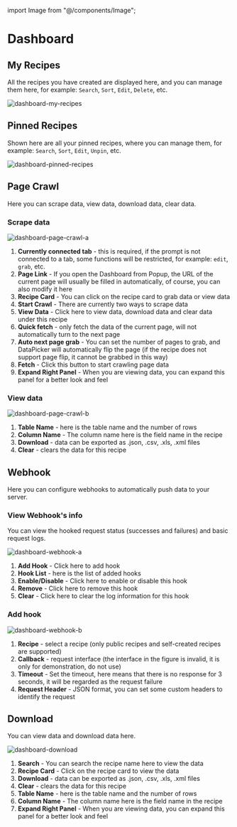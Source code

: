 import Image from "@/components/Image";

# Dashboard

## My Recipes

All the recipes you have created are displayed here, and you can manage them here, for example: `Search`, `Sort`, `Edit`, `Delete`, etc.

<Image src="/screenshots/dashboard-my-recipes.png" alt="dashboard-my-recipes" />

## Pinned Recipes

Shown here are all your pinned recipes, where you can manage them, for example: `Search`, `Sort`, `Edit`, `Unpin`, etc.

<Image src="/screenshots/dashboard-pinned-recipes.png" alt="dashboard-pinned-recipes" />

## Page Crawl

Here you can scrape data, view data, download data, clear data.

### Scrape data

<Image src="/screenshots/dashboard-page-crawl-a.png" alt="dashboard-page-crawl-a" />

1. **Currently connected tab** - this is required, if the prompt is not connected to a tab, some functions will be restricted, for example: `edit`, `grab`, etc.
2. **Page Link** - If you open the Dashboard from Popup, the URL of the current page will usually be filled in automatically, of course, you can also modify it here
3. **Recipe Card** - You can click on the recipe card to grab data or view data
4. **Start Crawl** - There are currently two ways to scrape data
5. **View Data** - Click here to view data, download data and clear data under this recipe
6. **Quick fetch** - only fetch the data of the current page, will not automatically turn to the next page
7. **Auto next page grab** - You can set the number of pages to grab, and DataPicker will automatically flip the page (if the recipe does not support page flip, it cannot be grabbed in this way)
8. **Fetch** - Click this button to start crawling page data
9. **Expand Right Panel** - When you are viewing data, you can expand this panel for a better look and feel

### View data

<Image src="/screenshots/dashboard-page-crawl-b.png" alt="dashboard-page-crawl-b" />

1. **Table Name** - here is the table name and the number of rows
2. **Column Name** - The column name here is the field name in the recipe
3. **Download** - data can be exported as .json, .csv, .xls, .xml files
4. **Clear** - clears the data for this recipe

## Webhook

Here you can configure webhooks to automatically push data to your server.

### View Webhook's info

You can view the hooked request status (successes and failures) and basic request logs.

<Image src="/screenshots/dashboard-webhook-a.png" alt="dashboard-webhook-a" />

1. **Add Hook** - Click here to add hook
2. **Hook List** - here is the list of added hooks
3. **Enable/Disable** - Click here to enable or disable this hook
4. **Remove** - Click here to remove this hook
5. **Clear** - Click here to clear the log information for this hook

### Add hook

<Image src="/screenshots/dashboard-webhook-b.png" alt="dashboard-webhook-b" />

1. **Recipe** - select a recipe (only public recipes and self-created recipes are supported)
2. **Callback** - request interface (the interface in the figure is invalid, it is only for demonstration, do not use)
3. **Timeout** - Set the timeout, here means that there is no response for 3 seconds, it will be regarded as the request failure
4. **Request Header** - JSON format, you can set some custom headers to identify the request

## Download

You can view data and download data here.

<Image src="/screenshots/dashboard-download.png" alt="dashboard-download" />

1. **Search** - You can search the recipe name here to view the data
2. **Recipe Card** - Click on the recipe card to view the data
3. **Download** - data can be exported as .json, .csv, .xls, .xml files
4. **Clear** - clears the data for this recipe
5. **Table Name** - here is the table name and the number of rows
6. **Column Name** - The column name here is the field name in the recipe
7. **Expand Right Panel** - When you are viewing data, you can expand this panel for a better look and feel
